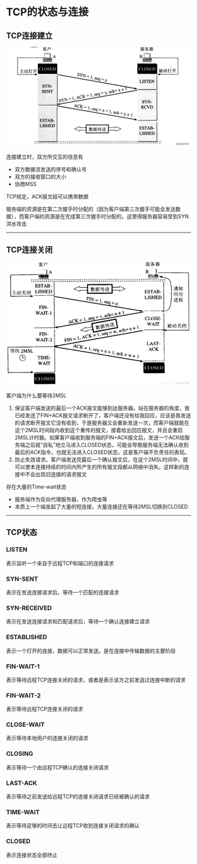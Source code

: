 # TCP的状态与连接

## TCP连接建立
![img.png](connEst.png)


连接建立时，双方所交互的信息有
- 双方数据流发送的序号和确认号
- 双方的接收窗口的大小
- 协商MSS

TCP规定，ACK报文段可以携带数据

服务端的资源是在第二次握手时分配的（因为客户端第三次握手可能会发送数据），而客户端的资源是在完成第三次握手时分配的，这使得服务器容易受到SYN洪水攻击


---

## TCP连接关闭
![img_1.png](connTem.png)

客户端为什么要等待2MSL
1. 保证客户端发送的最后一个ACK报文能够到达服务器。站在服务器的角度，我已经发送了FIN+ACK报文请求断开了，客户端还没有给我回应，应该是我发送的请求断开报文它没有收到，于是服务器又会重新发送一次，而客户端就能在这个2MSL时间段内收到这个重传的报文，接着给出回应报文，并且会重启2MSL计时器。如果客户端收到服务端的FIN+ACK报文后，发送一个ACK给服务端之后就“自私”地立马进入CLOSED状态，可能会导致服务端无法确认收到最后的ACK指令，也就无法进入CLOSED状态，这是客户端不负责任的表现。
2. 防止失效请求。客户端发送完最后一个确认报文后，在这个2MSL时间中，就可以使本连接持续的时间内所产生的所有报文段都从网络中消失。这样新的连接中不会出现旧连接的请求报文

存在大量的Time-wait状态
- 服务端作为反向代理服务器，作为爬虫等
- 本质上一个端发起了大量的短连接，大量连接还在等待2MSL切换到CLOSED

--- 


## TCP状态
### LISTEN
表示监听一个来自于远程TCP和端口的连接请求

### SYN-SENT
表示在发送连接请求后，等待一个匹配的连接请求

### SYN-RECEIVED
表示在发送连接请求和匹配请求后，等待一个确认连接建立请求

### ESTABLISHED
表示一个打开的连接，数据可以正常发送。是在连接中传输数据的主要阶段

### FIN-WAIT-1
表示等待远程TCP连接关闭的请求，或者是表示该方之前发送过连接中断的请求

### FIN-WAIT-2
表示等待远程TCP连接关闭的请求

### CLOSE-WAIT
表示等待本地用户的连接关闭的请求

### CLOSING
表示等待一个由远程TCP确认的连接关闭请求

### LAST-ACK
表示等待之前发送给远程TCP的连接关闭请求已经被确认的请求

### TIME-WAIT
表示等待足够的时间去让远程TCP收到连接关闭请求的确认

### CLOSED
表示连接状态全部终止